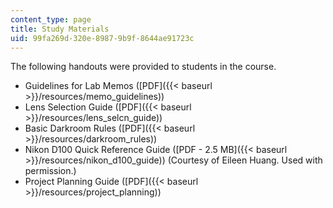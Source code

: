 ```yaml
---
content_type: page
title: Study Materials
uid: 99fa269d-320e-8987-9b9f-8644ae91723c
---
```


The following handouts were provided to students in the course.

*   Guidelines for Lab Memos ([PDF]({{< baseurl >}}/resources/memo_guidelines))
*   Lens Selection Guide ([PDF]({{< baseurl >}}/resources/lens_selcn_guide))
*   Basic Darkroom Rules ([PDF]({{< baseurl >}}/resources/darkroom_rules))
*   Nikon D100 Quick Reference Guide ([PDF - 2.5 MB]({{< baseurl >}}/resources/nikon_d100_guide)) (Courtesy of Eileen Huang. Used with permission.)
*   Project Planning Guide ([PDF]({{< baseurl >}}/resources/project_planning))